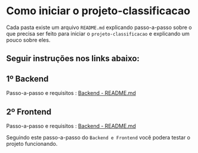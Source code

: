 

# Como iniciar o projeto-classificacao

Cada pasta existe um arquivo `README.md` explicando passo-a-passo sobre o que precisa ser feito para iniciar o `projeto-classificacao`
e explicando um pouco sobre eles.

## Seguir instruções nos links abaixo:

## 1º Backend

Passo-a-passo e requisitos :  [Backend - README.md](https://github.com/lucaspvanderlinde/projeto-classificacao/blob/master/classificacao-back-end/README.md)

## 2º Frontend

Passo-a-passo e requisitos : [Backend - README.md](https://github.com/lucaspvanderlinde/projeto-classificacao/blob/master/classificacao-front-end/README.md)

Seguindo este passo-a-passo do `Backend e Frontend` você podera testar o projeto funcionando.
